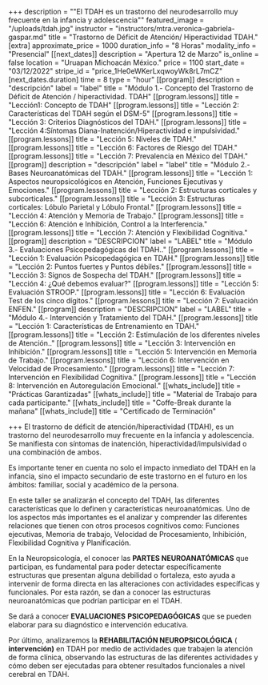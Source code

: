 +++
description = "\"El TDAH es un trastorno del neurodesarrollo muy frecuente en la infancia y adolescencia\""
featured_image = "/uploads/tdah.jpg"
instructor = "instructors/mtra.veronica-gabriela-gaspar.md"
title = "Trastorno de Déficit de Atención/ Hiperactividad TDAH."
[extra]
approximate_price = 1000
duration_info = "8 Horas"
modality_info = "Presencial"
[[next_dates]]
description = "Apertura 12 de Marzo"
is_online = false
location = "Uruapan Michoacán México."
price = 1100
start_date = "03/12/2022"
stripe_id = "price_1He0eWKerLxqwoyWk8rL7mCZ"
[next_dates.duration]
time = 8
type = "hour"
[[program]]
description = "descripción"
label = "label"
title = "Módulo 1.- Concepto del Trastorno de Déficit de Atención / hiperactividad. TDAH"
[[program.lessons]]
title = "Lección1: Concepto de TDAH"
[[program.lessons]]
title = "Lección 2: Características del TDAH según el DSM-5"
[[program.lessons]]
title = "Lección 3: Criterios Diagnósticos del TDAH."
[[program.lessons]]
title = "Lección 4:Síntomas Diana-Inatención/Hiperactividad e impulsividad."
[[program.lessons]]
title = "Lección 5: Niveles de TDAH."
[[program.lessons]]
title = "Lección 6: Factores de Riesgo del TDAH."
[[program.lessons]]
title = "Lección 7: Prevalencia en México del TDAH."
[[program]]
description = "descripción"
label = "label"
title = "Módulo 2.-Bases Neuroanatómicas del TDAH."
[[program.lessons]]
title = "Lección 1: Aspectos neuropsicológicos en Atención, Funciones Ejecutivas y Emociones."
[[program.lessons]]
title = "Lección 2:  Estructuras corticales y subcorticales."
[[program.lessons]]
title = "Lección 3: Estructuras corticales: Lóbulo Parietal y Lóbulo Frontal."
[[program.lessons]]
title = "Lección 4: Atención y Memoria de Trabajo."
[[program.lessons]]
title = "Lección 6: Atención e Inhibición, Control a la Interferencia."
[[program.lessons]]
title = "Lección 7: Atención y Flexibilidad Cognitiva."
[[program]]
description = "DESCRIPCION"
label = "LABEL"
title = "Módulo 3.- Evaluaciones Psicopedagógicas del TDAH.."
[[program.lessons]]
title = "Lección 1: Evaluación Psicopedagógica en TDAH."
[[program.lessons]]
title = "Lección 2: Puntos fuertes y Puntos débiles."
[[program.lessons]]
title = "Lección 3: Signos de Sospecha del TDAH."
[[program.lessons]]
title = "Lección 4: ¿Qué debemos evaluar?"
[[program.lessons]]
title = "Lección 5: Evaluación STROOP."
[[program.lessons]]
title = "Lección 6: Evaluación Test de los cinco dígitos."
[[program.lessons]]
title = "Lección 7: Evaluación ENFEN."
[[program]]
description = "DESCRIPCION"
label = "LABEL"
title = "Módulo 4.- Intervención y Tratamiento del TDAH."
[[program.lessons]]
title = "Lección 1: Características de Entrenamiento en TDAH."
[[program.lessons]]
title = "Lección 2: Estimulación de los diferentes niveles de Atención.."
[[program.lessons]]
title = "Lección 3: Intervención en Inhibición."
[[program.lessons]]
title = "Lección 5: Intervención en Memoria de Trabajo."
[[program.lessons]]
title = "Lección 6: Intervención en Velocidad de Procesamiento."
[[program.lessons]]
title = "Lección 7: Intervención en Flexibilidad Cognitiva."
[[program.lessons]]
title = "Lección 8: Intervención en Autoregulación Emocional."
[[whats_include]]
title = "Prácticas Garantizadas"
[[whats_include]]
title = "Material de Trabajo para cada participante."
[[whats_include]]
title = "Coffe-Break durante la mañana"
[[whats_include]]
title = "Certificado de Terminación"

+++
El trastorno de déficit de atención/hiperactividad (TDAH), es un trastorno del neurodesarrollo muy frecuente en la infancia y adolescencia. Se manifiesta con síntomas de inatención, hiperactividad/impulsividad o una combinación de ambos. 

Es importante tener en cuenta no solo el impacto inmediato del TDAH en la infancia, sino el impacto secundario de este trastorno en el futuro en los ámbitos: familiar, social y académico de la persona.

En este taller se analizarán el concepto del TDAH, las diferentes características que lo definen y características neuroanatómicas. Uno de los aspectos más importantes es el analizar y comprender las diferentes relaciones que tienen con otros procesos cognitivos como: Funciones ejecutivas, Memoria de trabajo, Velocidad de Procesamiento, Inhibición, Flexibilidad Cognitiva y Planificación.

En la Neuropsicología, el conocer las **PARTES NEUROANATÓMICAS** que participan, es fundamental para poder detectar específicamente estructuras que presentan alguna debilidad o fortaleza, esto ayuda a intervenir de forma directa en las alteraciones con actividades específicas y funcionales. Por esta razón, se dan a conocer las estructuras neuroanatómicas que podrían participar en el TDAH.

Se dará a conocer **EVALUACIONES** **PSICOPEDAGÓGICAS** que se pueden elaborar para su diagnóstico e intervención educativa.

Por último, analizaremos la **REHABILITACIÓN NEUROPSICOLÓGICA** ( **intervención)** en TDAH por medio de actividades que trabajen la atención de forma clínica, observando las estructuras de las diferentes actividades y cómo deben ser ejecutadas para obtener resultados funcionales a nivel cerebral en TDAH.